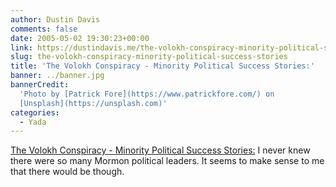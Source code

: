 ```yaml
---
author: Dustin Davis
comments: false
date: 2005-05-02 19:30:23+00:00
link: https://dustindavis.me/the-volokh-conspiracy-minority-political-success-stories/
slug: the-volokh-conspiracy-minority-political-success-stories
title: 'The Volokh Conspiracy - Minority Political Success Stories:'
banner: ../banner.jpg
bannerCredit:
  'Photo by [Patrick Fore](https://www.patrickfore.com/) on
  [Unsplash](https://unsplash.com)'
categories:
  - Yada
---
```


[The Volokh Conspiracy - Minority Political Success Stories:](http://volokh.com/posts/1114713665.shtml#2453)
I never knew there were so many Mormon political leaders. It seems to make sense
to me that there would be though.

